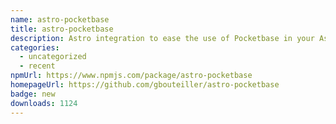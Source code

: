 ```yaml
---
name: astro-pocketbase
title: astro-pocketbase
description: Astro integration to ease the use of Pocketbase in your Astro projects
categories:
  - uncategorized
  - recent
npmUrl: https://www.npmjs.com/package/astro-pocketbase
homepageUrl: https://github.com/gbouteiller/astro-pocketbase
badge: new
downloads: 1124
---
```

